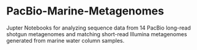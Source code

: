 # PacBio-Marine-Metagenomes
Jupter Notebooks for analyzing sequence data from 14 PacBio long-read shotgun metagenomes and matching short-read Illumina metagenomes generated from marine water column samples. 
